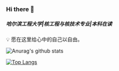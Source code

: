 ### Hi there 👋
##### 哈尔滨工程大学|核工程与核技术专业|本科在读  
💡 愿在这里给心中的自己以自由。


![Anurag's github stats](https://github-readme-stats.vercel.app/api?username=euaurora&show_icons=true&theme=tokyonight)


[![Top Langs](https://github-readme-stats.vercel.app/api/top-langs/?username=euaurora&layout=compact&theme=tokyonight)](https://github.com/anuraghazra/github-readme-stats)



<!--
**euaurora/euaurora** is a ✨ _special_ ✨ repository because its `README.md` (this file) appears on your GitHub profile.

Here are some ideas to get you started:

- 🔭 I’m currently working on ...
- 🌱 I’m currently learning ...
- 👯 I’m looking to collaborate on ...
- 🤔 I’m looking for help with ...
- 💬 Ask me about ...
- 📫 How to reach me: ...
- 😄 Pronouns: ...
- ⚡ Fun fact: ...
-->
